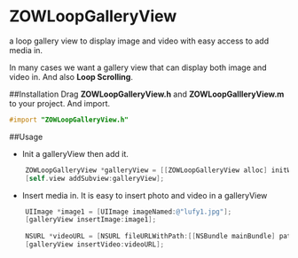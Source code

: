 # ZOWLoopGalleryView
a loop gallery view to display image and video with easy access to add media in.

In many cases we want a gallery view that can display both image and video in. And also **Loop Scrolling**.

##Installation
Drag **ZOWLoopGalleryView.h** and **ZOWLoopGallleryView.m** to your project. And import.
```Objective-C
#import "ZOWLoopGalleryView.h"
```

##Usage
* Init a galleryView then add it.
```Objective-C
    ZOWLoopGalleryView *galleryView = [[ZOWLoopGalleryView alloc] initWithFrame:self.view.bounds];
    [self.view addSubview:galleryView];
```
* Insert media in.
It is easy to insert photo and video in a galleryView
```Objective-C
    UIImage *image1 = [UIImage imageNamed:@"lufy1.jpg"];
    [galleryView insertImage:image1];
    
    NSURL *videoURL = [NSURL fileURLWithPath:[[NSBundle mainBundle] pathForResource:@"video" ofType:@"mp4"]];
    [galleryView insertVideo:videoURL];
```
